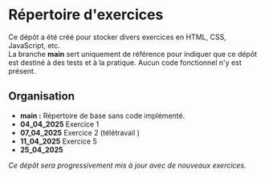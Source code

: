 # Répertoire d'exercices

Ce dépôt a été créé pour stocker divers exercices en HTML, CSS, JavaScript, etc.  
La branche **main** sert uniquement de référence pour indiquer que ce dépôt est destiné à des tests et à la pratique. Aucun code fonctionnel n'y est présent.

## Organisation

- **main :** Répertoire de base sans code implémenté.   
- **04_04_2025** Exercice 1   
- **07_04_2025** Exercice 2 (télétravail )   
- **11_04_2025** Exercice 5   
- **25_04_2025**  

 
*Ce dépôt sera progressivement mis à jour avec de nouveaux exercices.*